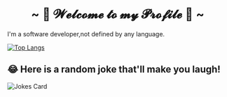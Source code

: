 <h1 align="center">~ 💖 𝓦𝓮𝓵𝓬𝓸𝓶𝓮 𝓽𝓸 𝓶𝔂 𝓟𝓻𝓸𝓯𝓲𝓵𝓮 💖 ~</h1>

I'm a software developer,not defined by any language.  

[![Top Langs](https://github-readme-stats.vercel.app/api/top-langs/?username=soclear&hide_border=true&bg_color=135,F6D242,FF52E5)](https://github.com/anuraghazra/github-readme-stats)
## 😂 Here is a random joke that'll make you laugh!
![Jokes Card](https://readme-jokes.vercel.app/api)
